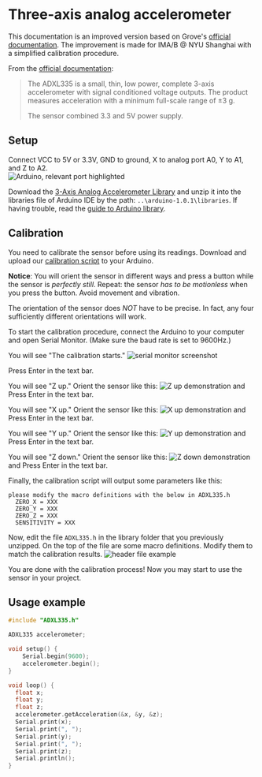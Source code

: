 # Three-axis analog accelerometer
This documentation is an improved version based on Grove's [official documentation](https://wiki.seeedstudio.com/Grove-3-Axis_Analog_Accelerometer/). The improvement is made for IMA/B @ NYU Shanghai with a simplified calibration procedure.  

From the [official documentation](https://wiki.seeedstudio.com/Grove-3-Axis_Analog_Accelerometer/):  
> The ADXL335 is a small, thin, low power, complete 3-axis accelerometer with signal conditioned voltage outputs. The product measures acceleration with a minimum full-scale range of ±3 g. 
> 
> The sensor combined 3.3 and 5V power supply.  

## Setup
Connect VCC to 5V or 3.3V, GND to ground, X to analog port A0, Y to A1, and Z to A2.  
![Arduino, relevant port highlighted](./ardu.jpg)

Download the [3-Axis Analog Accelerometer Library](https://files.seeedstudio.com/wiki/Grove-3-Axis_Analog_Accelerometer/res/AnalogAccelerometer.zip) and unzip it into the libraries file of Arduino IDE by the path: `..\arduino-1.0.1\libraries`. If having trouble, read the [guide to Arduino library](https://www.arduino.cc/en/guide/libraries).  

## Calibration
You need to calibrate the sensor before using its readings. Download and upload our [calibration script](./Calibration/Calibration.ino) to your Arduino. 

**Notice**: You will orient the sensor in different ways and press a button while the sensor is *perfectly still*. Repeat: the sensor *has to be motionless* when you press the button. Avoid movement and vibration. 

The orientation of the sensor does *NOT* have to be precise. In fact, any four sufficiently different orientations will work.  

To start the calibration procedure, connect the Arduino to your computer and open Serial Monitor. (Make sure the baud rate is set to 9600Hz.) 

You will see "The calibration starts." 
![serial monitor screenshot](./serial.png)

Press Enter in the text bar. 

You will see "Z up." Orient the sensor like this: 
![Z up demonstration](./zup.jpg) 
and Press Enter in the text bar. 

You will see "X up." Orient the sensor like this: 
![X up demonstration](./xup.jpg) 
and Press Enter in the text bar. 

You will see "Y up." Orient the sensor like this: 
![Y up demonstration](./yup.jpg) 
and Press Enter in the text bar. 

You will see "Z down." Orient the sensor like this: 
![Z down demonstration](./zdown.jpg) 
and Press Enter in the text bar. 

Finally, the calibration script will output some parameters like this:
```
please modify the macro definitions with the below in ADXL335.h
  ZERO_X = XXX
  ZERO_Y = XXX
  ZERO_Z = XXX
  SENSITIVITY = XXX
```

Now, edit the file `ADXL335.h` in the library folder that you previously unzipped. On the top of the file are some macro definitions. Modify them to match the calibration results. 
![header file example](./head.png)

You are done with the calibration process! Now you may start to use the sensor in your project. 

## Usage example
```cpp
#include "ADXL335.h"

ADXL335 accelerometer;

void setup() {
	Serial.begin(9600);
	accelerometer.begin();
}

void loop() {
  float x;
  float y;
  float z;
  accelerometer.getAcceleration(&x, &y, &z);
  Serial.print(x);
  Serial.print(", ");
  Serial.print(y);
  Serial.print(", ");
  Serial.print(z);
  Serial.println();
}
```
